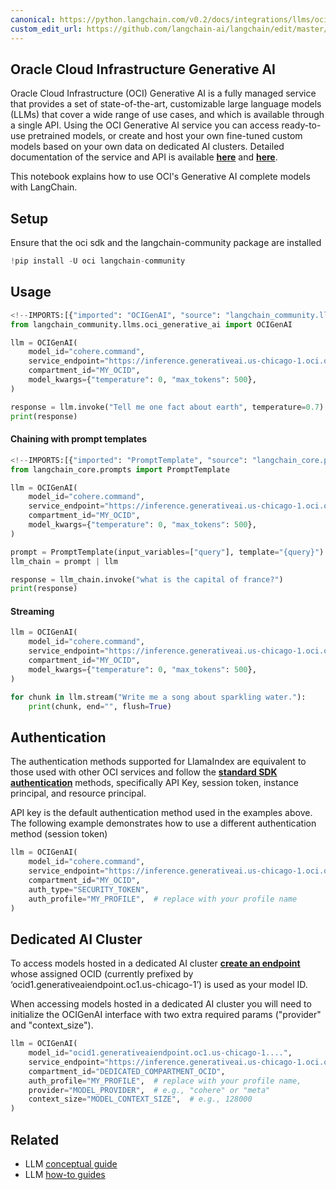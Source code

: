 ```yaml
---
canonical: https://python.langchain.com/v0.2/docs/integrations/llms/oci_generative_ai/
custom_edit_url: https://github.com/langchain-ai/langchain/edit/master/docs/docs/integrations/llms/oci_generative_ai.ipynb
---
```


## Oracle Cloud Infrastructure Generative AI

Oracle Cloud Infrastructure (OCI) Generative AI is a fully managed service that provides a set of state-of-the-art, customizable large language models (LLMs) that cover a wide range of use cases, and which is available through a single API.
Using the OCI Generative AI service you can access ready-to-use pretrained models, or create and host your own fine-tuned custom models based on your own data on dedicated AI clusters. Detailed documentation of the service and API is available __[here](https://docs.oracle.com/en-us/iaas/Content/generative-ai/home.htm)__ and __[here](https://docs.oracle.com/en-us/iaas/api/#/en/generative-ai/20231130/)__.

This notebook explains how to use OCI's Generative AI complete models with LangChain.

## Setup
Ensure that the oci sdk and the langchain-community package are installed


```python
!pip install -U oci langchain-community
```

## Usage


```python
<!--IMPORTS:[{"imported": "OCIGenAI", "source": "langchain_community.llms.oci_generative_ai", "docs": "https://api.python.langchain.com/en/latest/llms/langchain_community.llms.oci_generative_ai.OCIGenAI.html", "title": "# Oracle Cloud Infrastructure Generative AI"}]-->
from langchain_community.llms.oci_generative_ai import OCIGenAI

llm = OCIGenAI(
    model_id="cohere.command",
    service_endpoint="https://inference.generativeai.us-chicago-1.oci.oraclecloud.com",
    compartment_id="MY_OCID",
    model_kwargs={"temperature": 0, "max_tokens": 500},
)

response = llm.invoke("Tell me one fact about earth", temperature=0.7)
print(response)
```

#### Chaining with prompt templates


```python
<!--IMPORTS:[{"imported": "PromptTemplate", "source": "langchain_core.prompts", "docs": "https://api.python.langchain.com/en/latest/prompts/langchain_core.prompts.prompt.PromptTemplate.html", "title": "# Oracle Cloud Infrastructure Generative AI"}]-->
from langchain_core.prompts import PromptTemplate

llm = OCIGenAI(
    model_id="cohere.command",
    service_endpoint="https://inference.generativeai.us-chicago-1.oci.oraclecloud.com",
    compartment_id="MY_OCID",
    model_kwargs={"temperature": 0, "max_tokens": 500},
)

prompt = PromptTemplate(input_variables=["query"], template="{query}")
llm_chain = prompt | llm

response = llm_chain.invoke("what is the capital of france?")
print(response)
```

#### Streaming


```python
llm = OCIGenAI(
    model_id="cohere.command",
    service_endpoint="https://inference.generativeai.us-chicago-1.oci.oraclecloud.com",
    compartment_id="MY_OCID",
    model_kwargs={"temperature": 0, "max_tokens": 500},
)

for chunk in llm.stream("Write me a song about sparkling water."):
    print(chunk, end="", flush=True)
```

## Authentication
The authentication methods supported for LlamaIndex are equivalent to those used with other OCI services and follow the __[standard SDK authentication](https://docs.oracle.com/en-us/iaas/Content/API/Concepts/sdk_authentication_methods.htm)__ methods, specifically API Key, session token, instance principal, and resource principal.

API key is the default authentication method used in the examples above. The following example demonstrates how to use a different authentication method (session token)


```python
llm = OCIGenAI(
    model_id="cohere.command",
    service_endpoint="https://inference.generativeai.us-chicago-1.oci.oraclecloud.com",
    compartment_id="MY_OCID",
    auth_type="SECURITY_TOKEN",
    auth_profile="MY_PROFILE",  # replace with your profile name
)
```

## Dedicated AI Cluster
To access models hosted in a dedicated AI cluster __[create an endpoint](https://docs.oracle.com/en-us/iaas/api/#/en/generative-ai-inference/20231130/)__ whose assigned OCID (currently prefixed by ‘ocid1.generativeaiendpoint.oc1.us-chicago-1’) is used as your model ID.

When accessing models hosted in a dedicated AI cluster you will need to initialize the OCIGenAI interface with two extra required params ("provider" and "context_size").


```python
llm = OCIGenAI(
    model_id="ocid1.generativeaiendpoint.oc1.us-chicago-1....",
    service_endpoint="https://inference.generativeai.us-chicago-1.oci.oraclecloud.com",
    compartment_id="DEDICATED_COMPARTMENT_OCID",
    auth_profile="MY_PROFILE",  # replace with your profile name,
    provider="MODEL_PROVIDER",  # e.g., "cohere" or "meta"
    context_size="MODEL_CONTEXT_SIZE",  # e.g., 128000
)
```


## Related

- LLM [conceptual guide](/docs/concepts/#llms)
- LLM [how-to guides](/docs/how_to/#llms)